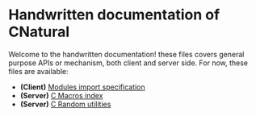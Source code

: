# Handwritten documentation of CNatural #

Welcome to the handwritten documentation! these files covers general
purpose APIs or mechanism, both client and server side. For now,
these files are available:

* **(Client)** [Modules import specification](import_spec.md)
* **(Server)** [C Macros index](macros.md)
* **(Server)** [C Random utilities](random.md)

